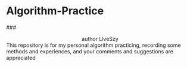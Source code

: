 # Algorithm-Practice
###<center>author LlveSzy</center>
  This repository is for my personal algorithm practicing, 
  recording some methods and experiences, and your comments and suggestions are appreciated 
